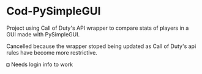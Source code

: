 # Cod-PySimpleGUI
Project using Call of Duty's API wrapper to compare stats of players in a GUI made with PySimpleGUI.

Cancelled because the wrapper stoped being updated as Call of Duty's api rules have become more restrictive.

◘ Needs login info to work
